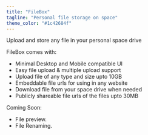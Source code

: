 ```yaml
---
title: "FileBox"
tagline: "Personal file storage on space"
theme_color: "#1c42684f"
---
```


Upload and store any file in your personal space drive

FileBox comes with:

- Minimal Desktop and Mobile compatible UI
- Easy file upload & multiple upload support
- Upload file of any type and size upto 10GB
- Embeddable file urls for using in any website
- Download file from your space drive when needed
- Publicly shareable file urls of the files upto 30MB 


Coming Soon:
- File preview.
- File Renaming.